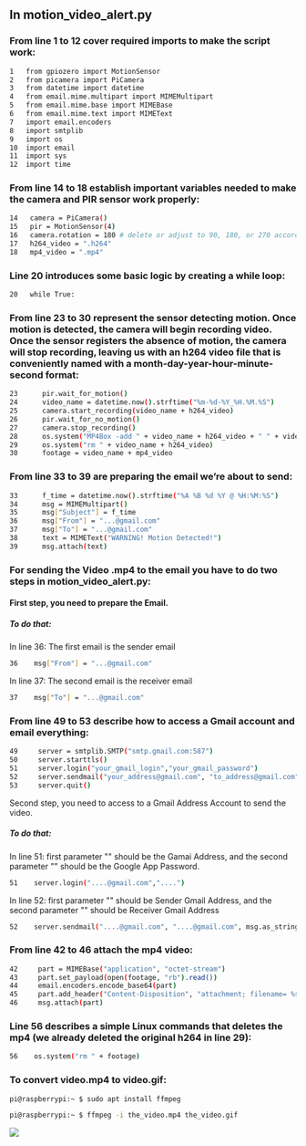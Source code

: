 ## In motion_video_alert.py
### From line 1 to 12 cover required imports to make the script work:
```sh
1   from gpiozero import MotionSensor
2   from picamera import PiCamera
3   from datetime import datetime
4   from email.mime.multipart import MIMEMultipart
5   from email.mime.base import MIMEBase
6   from email.mime.text import MIMEText
7   import email.encoders
8   import smtplib
9   import os
10  import email
11  import sys
12  import time
``` 
### From line 14 to 18 establish important variables needed to make the camera and PIR sensor work properly:
```sh
14   camera = PiCamera()
15   pir = MotionSensor(4)
16   camera.rotation = 180 # delete or adjust to 90, 180, or 270 accordingly
17   h264_video = ".h264" 
18   mp4_video = ".mp4"
``` 
### Line 20 introduces some basic logic by creating a while loop:
```sh
20   while True:
``` 
### From line 23 to 30 represent the sensor detecting motion. Once motion is detected, the camera will begin recording video. Once the sensor registers the absence of motion, the camera will stop recording, leaving us with an h264 video file that is conveniently named with a month-day-year-hour-minute-second format:
```sh
23      pir.wait_for_motion()
24      video_name = datetime.now().strftime("%m-%d-%Y_%H.%M.%S")
25      camera.start_recording(video_name + h264_video)
26      pir.wait_for_no_motion()
27      camera.stop_recording()
28      os.system("MP4Box -add " + video_name + h264_video + " " + video_name + mp4_video)
29      os.system("rm " + video_name + h264_video)
30      footage = video_name + mp4_video
``` 
### From line 33 to 39 are preparing the email we’re about to send:
```sh
33      f_time = datetime.now().strftime("%A %B %d %Y @ %H:%M:%S")
34      msg = MIMEMultipart()
35      msg["Subject"] = f_time
36      msg["From"] = "...@gmail.com"
37      msg["To"] = "...@gmail.com"
38      text = MIMEText("WARNING! Motion Detected!")
39      msg.attach(text)
``` 

### For sending the Video .mp4 to the email you have to do two steps in motion_video_alert.py:

#### First step, you need to prepare the Email.
##### To do that: 
In line 36: 
The first email is the sender email 
```sh
36    msg["From"] = "...@gmail.com"
``` 
In line 37: 
The second email is the receiver email
```sh
37    msg["To"] = "...@gmail.com"
``` 
### From line 49 to 53 describe how to access a Gmail account and email everything:
```sh
49     server = smtplib.SMTP("smtp.gmail.com:587")
50     server.starttls()
51     server.login("your_gmail_login","your_gmail_password")
52     server.sendmail("your_address@gmail.com", "to_address@gmail.com", msg.as_string())
53     server.quit()
``` 
Second step, you need to access to a Gmail Address Account to send the video. 
##### To do that: 
In line 51: first parameter "" should be the Gamai Address, and the second parameter "" should be the Google App Password.
```sh
51    server.login("....@gmail.com","....")
``` 
In line 52: first parameter "" should be Sender Gmail Address, and the second parameter "" should be Receiver Gmail Address
```sh
52    server.sendmail("....@gmail.com", "....@gmail.com", msg.as_string())
``` 
### From line 42 to 46 attach the mp4 video:
```sh
42     part = MIMEBase("application", "octet-stream")
43     part.set_payload(open(footage, "rb").read())
44     email.encoders.encode_base64(part)
45     part.add_header("Content-Disposition", "attachment; filename= %s" % os.path.basename(footage))
46     msg.attach(part)
``` 
### Line 56 describes a simple Linux commands that deletes the mp4 (we already deleted the original h264 in line 29):
```sh
56    os.system("rm " + footage)
``` 
### To convert video.mp4 to video.gif:
```sh
pi@raspberrypi:~ $ sudo apt install ffmpeg
```
```sh
pi@raspberrypi:~ $ ffmpeg -i the_video.mp4 the_video.gif
```
![](Camera/video.gif)
